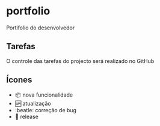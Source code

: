 # portfolio
Portifolio do desenvolvedor

## Tarefas
O controle das tarefas do projecto será realizado no GitHub

## Ícones
- :package: nova funcionalidade
- :up: atualização
- :beatle: correção de bug
- :checkered_flag: release
